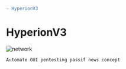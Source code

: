 ```diff
- HyperionV3
```
# HyperionV3
![network](https://user-images.githubusercontent.com/59021489/104728735-a51ea980-5737-11eb-99aa-7b90dd218dfe.gif)


```
Automate GUI pentesting passif news concept
```


